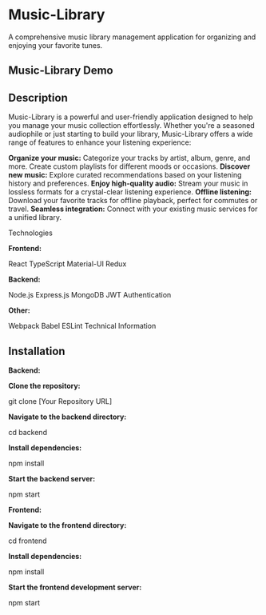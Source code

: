 # Music-Library
A comprehensive music library management application for organizing and enjoying your favorite tunes.

## Music-Library Demo

## Description
Music-Library is a powerful and user-friendly application designed to help you manage your music collection effortlessly. Whether you're a seasoned audiophile or just starting to build your library, Music-Library offers a wide range of features to enhance your listening experience:

**Organize your music:** Categorize your tracks by artist, album, genre, and more. Create custom playlists for different moods or occasions.
**Discover new music:** Explore curated recommendations based on your listening history and preferences.
**Enjoy high-quality audio:** Stream your music in lossless formats for a crystal-clear listening experience.
**Offline listening:** Download your favorite tracks for offline playback, perfect for commutes or travel.
**Seamless integration:** Connect with your existing music services for a unified library.

Technologies

**Frontend:**

React
TypeScript
Material-UI
Redux

**Backend:**

Node.js
Express.js
MongoDB
JWT Authentication

**Other:**

Webpack
Babel
ESLint
Technical Information

## Installation
**Backend:**

**Clone the repository:**

git clone [Your Repository URL]

**Navigate to the backend directory:**

cd backend

**Install dependencies:**

npm install

**Start the backend server:**

npm start

**Frontend:**

**Navigate to the frontend directory:**

cd frontend

**Install dependencies:**

npm install

**Start the frontend development server:**

npm start